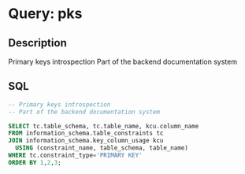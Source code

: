 ﻿# Query: pks

## Description
Primary keys introspection
Part of the backend documentation system

## SQL
```sql
-- Primary keys introspection
-- Part of the backend documentation system

SELECT tc.table_schema, tc.table_name, kcu.column_name
FROM information_schema.table_constraints tc
JOIN information_schema.key_column_usage kcu
  USING (constraint_name, table_schema, table_name)
WHERE tc.constraint_type='PRIMARY KEY'
ORDER BY 1,2,3;

```
